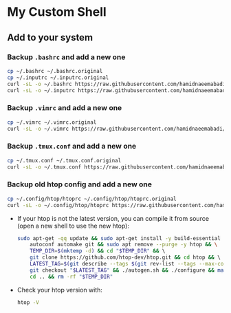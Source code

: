 # My Custom Shell

## Add to your system

### Backup `.bashrc` and add a new one

```bash
cp ~/.bashrc ~/.bashrc.original
cp ~/.inputrc ~/.inputrc.original
curl -sL -o ~/.bashrc https://raw.githubusercontent.com/hamidnaeemabadi/my-shell/main/bashrc
curl -sL -o ~/.inputrc https://raw.githubusercontent.com/hamidnaeemabadi/my-shell/main/inputrc
```

### Backup `.vimrc` and add a new one

```bash
cp ~/.vimrc ~/.vimrc.original
curl -sL -o ~/.vimrc https://raw.githubusercontent.com/hamidnaeemabadi/my-shell/main/vimrc
```

### Backup `.tmux.conf` and add a new one

```bash
cp ~/.tmux.conf ~/.tmux.conf.original
curl -sL -o ~/.tmux.conf https://raw.githubusercontent.com/hamidnaeemabadi/my-shell/main/tmux.conf
```

### Backup old htop config and add a new one

```bash
cp ~/.config/htop/htoprc ~/.config/htop/htoprc.original
curl -sL -o ~/.config/htop/htoprc https://raw.githubusercontent.com/hamidnaeemabadi/my-shell/main/htoprc
```

- If your htop is not the latest version, you can compile it from source (open a new shell to use the new htop):

  ```bash
  sudo apt-get -qq update && sudo apt-get install -y build-essential libncursesw5-dev autotools-dev \
      autoconf automake git && sudo apt remove --purge -y htop && \
      TEMP_DIR=$(mktemp -d) && cd "$TEMP_DIR" && \ 
      git clone https://github.com/htop-dev/htop.git && cd htop && \ 
      LATEST_TAG=$(git describe --tags $(git rev-list --tags --max-count=1)) && \ 
      git checkout "$LATEST_TAG" && ./autogen.sh && ./configure && make && sudo make install && \
      cd .. && rm -rf "$TEMP_DIR"
  ```

- Check your htop version with:

  ```bash
  htop -V
  ```
